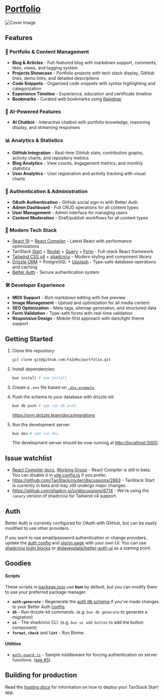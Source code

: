 # [Portfolio](https://github.com/fazers/portfolio)

![Cover Image](public/images/cover.avif)

## Features

### 🌟 Portfolio & Content Management
- **Blog & Articles** - Full-featured blog with markdown support, comments, likes, views, and tagging system
- **Projects Showcase** - Portfolio projects with tech stack display, GitHub links, demo links, and detailed descriptions
- **Code Snippets** - Organized code snippets with syntax highlighting and categorization
- **Experience Timeline** - Experience, education and certificate timeline
- **Bookmarks** - Curated web bookmarks using [Raindrop](https://raindrop.io/)

### 🤖 AI-Powered Features
- **AI Chatbot** - Interactive chatbot with portfolio knowledge, reasoning display, and streaming responses

### 📊 Analytics & Statistics
- **GitHub Integration** - Real-time GitHub stats, contribution graphs, activity charts, and repository metrics
- **Blog Analytics** - View counts, engagement metrics, and monthly statistics
- **User Analytics** - User registration and activity tracking with visual charts

### 🔐 Authentication & Administration
- **OAuth Authentication** - GitHub social sign-in with Better Auth
- **Admin Dashboard** - Full CRUD operations for all content types
- **User Management** - Admin interface for managing users
- **Content Moderation** - Draft/publish workflows for all content types

### 🎨 Modern Tech Stack
- [React 19](https://react.dev) + [React Compiler](https://react.dev/learn/react-compiler) - Latest React with performance optimizations
- TanStack [Start](https://tanstack.com/start/latest) + [Router](https://tanstack.com/router/latest) + [Query](https://tanstack.com/query/latest) + [Form](https://tanstack.com/form/latest) - Full-stack React framework
- [Tailwind CSS v4](https://tailwindcss.com/) + [shadcn/ui](https://ui.shadcn.com/) - Modern styling and component library
- [Drizzle ORM](https://orm.drizzle.team/) + PostgreSQL + [Upstash](https://upstash.com/) - Type-safe database operations and caching
- [Better Auth](https://www.better-auth.com/) - Secure authentication system

### 🛠 Developer Experience
- **MDX Support** - Rich markdown editing with live preview
- **Image Management** - Upload and optimization for all media content
- **SEO Optimization** - Meta tags, sitemap generation, and structured data
- **Form Validation** - Type-safe forms with real-time validation
- **Responsive Design** - Mobile-first approach with dark/light theme support

## Getting Started

1. Clone this repository

   ```bash
   git clone git@github.com:FaZeRs/portfolio.git
   ```

2. Install dependencies:

   ```bash
   bun install # npm install
   ```

3. Create a `.env` file based on [`.env.example`](./.env.example).

4. Push the schema to your database with drizzle-kit:

   ```bash
   bun db push # npm run db push
   ```

   https://orm.drizzle.team/docs/migrations

5. Run the development server:

   ```bash
   bun dev # npm run dev
   ```

   The development server should be now running at [http://localhost:3000](http://localhost:3000).

## Issue watchlist

- [React Compiler docs](https://react.dev/learn/react-compiler), [Working Group](https://github.com/reactwg/react-compiler/discussions) - React Compiler is still in beta. You can disable it in [vite.config.ts](./vite.config.ts#L36) if you prefer.
- https://github.com/TanStack/router/discussions/2863 - TanStack Start is currently in beta and may still undergo major changes.
- https://github.com/shadcn-ui/ui/discussions/6714 - We're using the `canary` version of shadcn/ui for Tailwind v4 support.

## Auth

Better Auth is currently configured for OAuth with GitHub, but can be easily modified to use other providers.

If you want to use email/password authentication or change providers, update the [auth config](./src/lib/server/auth.ts#L38) and [signin page](./src/routes/_authLayout/signin.tsx) with your own UI. You can use [shadcn/ui login blocks](https://ui.shadcn.com/blocks/login) or [@daveyplate/better-auth-ui](https://better-auth-ui.com/) as a starting point.

## Goodies

#### Scripts

These scripts in [package.json](./package.json#L17) use **bun** by default, but you can modify them to use your preferred package manager.

- **`auth:generate`** - Regenerate the [auth db schema](./src/lib/server/schema/auth.schema.ts) if you've made changes to your Better Auth [config](./src/lib/server/auth.ts).
- **`db`** - Run drizzle-kit commands. (e.g. `bun db generate` to generate a migration)
- **`ui`** - The shadcn/ui CLI. (e.g. `bun ui add button` to add the button component)
- **`format`**, **`check`** and **`lint`** - Run Biome.

#### Utilities

- [`auth-guard.ts`](./src/lib/middleware/auth-guard.ts) - Sample middleware for forcing authentication on server functions. ([see #5](https://github.com/dotnize/tanstarter/issues/5))

## Building for production

Read the [hosting docs](https://tanstack.com/start/latest/docs/framework/react/hosting) for information on how to deploy your TanStack Start app.
